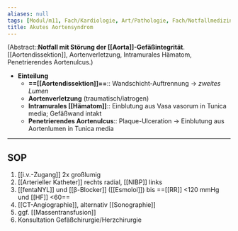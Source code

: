 ```yaml
---
aliases: null
tags: [Modul/m11, Fach/Kardiologie, Art/Pathologie, Fach/Notfallmedizin/SOP]
title: Akutes Aortensyndrom
---
```

(Abstract::**Notfall mit Störung der [[Aorta]]-Gefäßintegrität**. [[Aortendissektion]], Aortenverletzung, Intramurales Hämatom, Penetrierendes Aortenulcus.)
- **Einteilung**
	- **==[[Aortendissektion]]==**:: Wandschicht-Auftrennung → *zweites Lumen*
	- **Aortenverletzung** (traumatisch/iatrogen)
	- **Intramurales [[Hämatom]]**:: Einblutung aus Vasa vasorum in Tunica media; Gefäßwand intakt
	- **Penetrierendes Aortenulcus**:: Plaque-Ulceration → Einblutung aus Aortenlumen in Tunica media
---
## SOP
1. [[i.v.-Zugang]] 2x großlumig
2. [[Arterieller Katheter]] rechts radial, [[NIBP]] links
3. [[fentaNYL]] und [[β-Blocker]] ([[Esmolol]]) bis ==[[RR]] <120 mmHg und [[HF]] <60==
4. [[CT-Angiographie]], alternativ [[Sonographie]]
5. ggf. [[Massentransfusion]]
6. Konsultation Gefäßchirurgie/Herzchirurgie